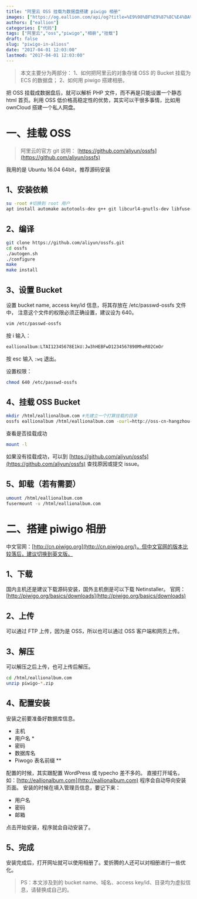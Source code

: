 ```yaml
---
title: "阿里云 OSS 挂载为数据盘搭建 piwigo 相册"
images: ["https://og.eallion.com/api/og?title=%E9%98%BF%E9%87%8C%E4%BA%91%20OSS%20%E6%8C%82%E8%BD%BD%E4%B8%BA%E6%95%B0%E6%8D%AE%E7%9B%98%E6%90%AD%E5%BB%BA%20piwigo%20%E7%9B%B8%E5%86%8C"]
authors: ["eallion"]
categories: ["代码"]
tags: ["阿里云","oss","piwigo","相册","挂载"]
draft: false
slug: "piwigo-in-alioss"
date: "2017-04-01 12:03:00"
lastmod: "2017-04-01 12:03:00"
---
```


> 本文主要分为两部分：
> 1、如何把阿里云的对象存储 OSS 的 Bucket 挂载为 ECS 的数据盘；
> 2、如何用 piwigo 搭建相册。

把 OSS 挂载成数据盘后，就可以解析 PHP 文件，而不再是只能设置一个静态 html 首页。利用 OSS 低价格高稳定性的优势，其实可以干很多事情，比如用 ownCloud 搭建一个私人网盘。

一、挂载 OSS
=======

> 阿里云的官方 git 说明： [https://github.com/aliyun/ossfs](https://github.com/aliyun/ossfs)

我用的是 Ubuntu 16.04 64bit，推荐源码安装

1、安装依赖
------

```bash
su -root #切换到 root 用户
apt install automake autotools-dev g++ git libcurl4-gnutls-dev libfuse-dev libssl-dev libxml2-dev make pkg-config
```

2、编译
----

```bash
git clone https://github.com/aliyun/ossfs.git
cd ossfs
./autogen.sh
./configure
make
make install
```

3、设置 Bucket
----------

设置 bucket name, access key/id 信息，将其存放在 /etc/passwd-ossfs 文件中， 注意这个文件的权限必须正确设置，建议设为 640。

```bash
vim /etc/passwd-ossfs
```

按 i 输入：

```bash
eallionalbum:LTAI12345678E1kU:Jw3hHEBFwD1234567890MheR02CmOr
```

按 esc 输入 `:wq` 退出。

设置权限：

```bash
chmod 640 /etc/passwd-ossfs
```

4、挂载 OSS Bucket
--------------

```bash
mkdir /html/eallionalbum.com #先建立一个打算挂载的目录
ossfs eallionalbum /html/eallionalbum.com -ourl=http://oss-cn-hangzhou-internal.aliyuncs.com -ouid=1001 -ogid=1001 -o allow_other -o umask=777
```

查看是否挂载成功

```bash
mount -l
```

如果没有挂载成功，可以到 [https://github.com/aliyun/ossfs](https://github.com/aliyun/ossfs) 查找原因或提交 issue。

5、卸载（若有需要）
--

```bash
umount /html/eallionalbum.com
fusermount -u /html/eallionalbum.com
```

二、搭建 piwigo 相册
============

中文官网：[http://cn.piwigo.org](http://cn.piwigo.org/)，但中文官网的版本比较落后，建议切换到英文版。

1、下载
----------

国内主机还是建议下载源码安装，国外主机倒是可以下载 Netinstaller。
官网：[http://piwigo.org/basics/downloads](http://piwigo.org/basics/downloads)

2、上传
----

可以通过 FTP 上传，因为是 OSS，所以也可以通过 OSS 客户端和网页上传。

3、解压
----

可以解压之后上传，也可上传后解压。

```bash
cd /html/eallionalbum.com
unzip piwigo-*.zip
```

4、配置安装
------

安装之前要准备好数据库信息。

- 主机
- 用户名 *
- 密码
- 数据库名
- Piwogo 表名前缀 **

配置的时候，其实跟配置 WordPress 或 typecho 差不多的。
直接打开域名，如：[http://eallionalbum.com](http://eallionalbum.com)
程序会自动导向安装页面。
安装的时候在填入管理员信息，要记下来：

- 用户名
- 密码
- 邮箱

点击开始安装，程序就会自动安装了。

5、完成
----

安装完成后，打开网址就可以使用相册了。爱折腾的人还可以对相册进行一些优化。

> PS：本文涉及到的 bucket name、域名、access key/id、目录均为虚拟信息，请替换成自己的。
